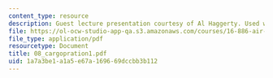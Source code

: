 ```yaml
---
content_type: resource
description: Guest lecture presentation courtesy of Al Haggerty. Used with permission.
file: https://ol-ocw-studio-app-qa.s3.amazonaws.com/courses/16-886-air-transportation-systems-architecting-spring-2004/1a7a3be1a1a5e67a169669dccbb3b112_08_cargopration1.pdf
file_type: application/pdf
resourcetype: Document
title: 08_cargopration1.pdf
uid: 1a7a3be1-a1a5-e67a-1696-69dccbb3b112
---
```

